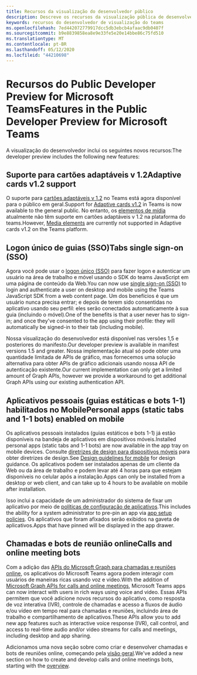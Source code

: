 ```yaml
---
title: Recursos da visualização do desenvolvedor público
description: Descreve os recursos da visualização pública de desenvolvedor do Microsoft Teams
keywords: recursos do desenvolvedor de visualização do teams
ms.openlocfilehash: 7ed442072779917dcc5db3ebcb4afaac9db0407f
ms.sourcegitcommit: b9e8839858ea8e9e33fe5e20e14bbe86c75fd510
ms.translationtype: MT
ms.contentlocale: pt-BR
ms.lasthandoff: 05/12/2020
ms.locfileid: "44210698"
---
```

# <a name="features-in-the-public-developer-preview-for-microsoft-teams"></a><span data-ttu-id="cf1ee-104">Recursos do Public Developer Preview for Microsoft Teams</span><span class="sxs-lookup"><span data-stu-id="cf1ee-104">Features in the Public Developer Preview for Microsoft Teams</span></span>

<span data-ttu-id="cf1ee-105">A visualização do desenvolvedor inclui os seguintes novos recursos:</span><span class="sxs-lookup"><span data-stu-id="cf1ee-105">The developer preview includes the following new features:</span></span>

## <a name="adaptive-cards-v12-support"></a><span data-ttu-id="cf1ee-106">Suporte para cartões adaptáveis v 1.2</span><span class="sxs-lookup"><span data-stu-id="cf1ee-106">Adaptive cards v1.2 support</span></span>

<span data-ttu-id="cf1ee-107">O suporte para [cartões adaptáveis v 1.2](https://github.com/microsoft/AdaptiveCards/releases/tag/v1.2.0) no Teams está agora disponível para o público em geral.</span><span class="sxs-lookup"><span data-stu-id="cf1ee-107">Support for [Adaptive cards v1.2](https://github.com/microsoft/AdaptiveCards/releases/tag/v1.2.0) in Teams is now available to the general public.</span></span> <span data-ttu-id="cf1ee-108">No entanto, os [elementos de mídia](https://adaptivecards.io/explorer/Media.html) atualmente não têm suporte em cartões adaptáveis v 1.2 na plataforma do teams.</span><span class="sxs-lookup"><span data-stu-id="cf1ee-108">However, [Media elements](https://adaptivecards.io/explorer/Media.html) are currently not supported in Adaptive cards v1.2 on the Teams platform.</span></span>

## <a name="tabs-single-sign-on-sso"></a><span data-ttu-id="cf1ee-109">Logon único de guias (SSO)</span><span class="sxs-lookup"><span data-stu-id="cf1ee-109">Tabs single sign-on (SSO)</span></span>

<span data-ttu-id="cf1ee-110">Agora você pode usar o [logon único (SSO)](~/tabs/how-to/authentication/auth-aad-sso.md) para fazer logon e autenticar um usuário na área de trabalho e móvel usando o SDK do teams JavaScript em uma página de conteúdo da Web.</span><span class="sxs-lookup"><span data-stu-id="cf1ee-110">You can now use [single sign-on (SSO)](~/tabs/how-to/authentication/auth-aad-sso.md) to login and authenticate a user on desktop and mobile using the Teams JavaScript SDK from a web content page.</span></span> <span data-ttu-id="cf1ee-111">Um dos benefícios é que um usuário nunca precisa entrar; e depois de terem sido consentidas no aplicativo usando seu perfil: eles serão conectados automaticamente à sua guia (incluindo o móvel).</span><span class="sxs-lookup"><span data-stu-id="cf1ee-111">One of the benefits is that a user never has to sign-in; and once they've consented to the app using their profile: they will automatically be signed-in to their tab (including mobile).</span></span>

<span data-ttu-id="cf1ee-112">Nossa visualização do desenvolvedor está disponível nas versões 1,5 e posteriores do manifesto.</span><span class="sxs-lookup"><span data-stu-id="cf1ee-112">Our developer preview is available in manifest versions 1.5 and greater.</span></span> <span data-ttu-id="cf1ee-113">Nossa implementação atual só pode obter uma quantidade limitada de APIs de gráfico, mas fornecemos uma solução alternativa para obter APIs de gráfico adicionais usando nossa API de autenticação existente.</span><span class="sxs-lookup"><span data-stu-id="cf1ee-113">Our current implementation can only get a limited amount of Graph APIs, however we provide a workaround to get additional Graph APIs using our existing authentication API.</span></span>

## <a name="personal-apps-static-tabs-and-1-1-bots-enabled-on-mobile"></a><span data-ttu-id="cf1ee-114">Aplicativos pessoais (guias estáticas e bots 1-1) habilitados no Mobile</span><span class="sxs-lookup"><span data-stu-id="cf1ee-114">Personal apps (static tabs and 1-1 bots) enabled on mobile</span></span>

<span data-ttu-id="cf1ee-115">Os aplicativos pessoais instalados (guias estáticos e bots 1-1) já estão disponíveis na bandeja de aplicativos em dispositivos móveis.</span><span class="sxs-lookup"><span data-stu-id="cf1ee-115">Installed personal apps (static tabs and 1-1 bots) are now available in the app tray on mobile devices.</span></span> <span data-ttu-id="cf1ee-116">Consulte [diretrizes de design para dispositivos móveis](~/tabs/design/tabs-mobile.md) para obter diretrizes de design.</span><span class="sxs-lookup"><span data-stu-id="cf1ee-116">See [Design guidelines for mobile](~/tabs/design/tabs-mobile.md) for design guidance.</span></span> <span data-ttu-id="cf1ee-117">Os aplicativos podem ser instalados apenas de um cliente da Web ou da área de trabalho e podem levar até 4 horas para que estejam disponíveis no celular após a instalação.</span><span class="sxs-lookup"><span data-stu-id="cf1ee-117">Apps can only be installed from a desktop or web client, and can take up to 4 hours to be available on mobile after installation.</span></span>

<span data-ttu-id="cf1ee-118">Isso inclui a capacidade de um administrador do sistema de fixar um aplicativo por meio de [políticas de configuração de aplicativos](/microsoftteams/teams-app-setup-policies).</span><span class="sxs-lookup"><span data-stu-id="cf1ee-118">This includes the ability for a system administrator to pre-pin an app via [app setup policies](/microsoftteams/teams-app-setup-policies).</span></span> <span data-ttu-id="cf1ee-119">Os aplicativos que foram afixados serão exibidos na gaveta de aplicativos.</span><span class="sxs-lookup"><span data-stu-id="cf1ee-119">Apps that have pinned will be displayed in the app drawer.</span></span>

## <a name="calls-and-online-meeting-bots"></a><span data-ttu-id="cf1ee-120">Chamadas e bots de reunião online</span><span class="sxs-lookup"><span data-stu-id="cf1ee-120">Calls and online meeting bots</span></span>

<span data-ttu-id="cf1ee-121">Com a adição das [APIs do Microsoft Graph para chamadas e reuniões online](/graph/api/resources/communications-api-overview?view=graph-rest-beta), os aplicativos do Microsoft Teams agora podem interagir com usuários de maneiras ricas usando voz e vídeo.</span><span class="sxs-lookup"><span data-stu-id="cf1ee-121">With the addition of [Microsoft Graph APIs for calls and online meetings](/graph/api/resources/communications-api-overview?view=graph-rest-beta), Microsoft Teams apps can now interact with users in rich ways using voice and video.</span></span> <span data-ttu-id="cf1ee-122">Essas APIs permitem que você adicione novos recursos do aplicativo, como resposta de voz interativa (IVR), controle de chamadas e acesso a fluxos de áudio e/ou vídeo em tempo real para chamadas e reuniões, incluindo área de trabalho e compartilhamento de aplicativos.</span><span class="sxs-lookup"><span data-stu-id="cf1ee-122">These APIs allow you to add new app features such as interactive voice response (IVR), call control, and access to real-time audio and/or video streams for calls and meetings, including desktop and app sharing.</span></span>

<span data-ttu-id="cf1ee-123">Adicionamos uma nova seção sobre como criar e desenvolver chamadas e bots de reuniões online, começando pela [visão geral](~/bots/calls-and-meetings/calls-meetings-bots-overview.md).</span><span class="sxs-lookup"><span data-stu-id="cf1ee-123">We've added a new section on how to create and develop calls and online meetings bots, starting with the [overview](~/bots/calls-and-meetings/calls-meetings-bots-overview.md).</span></span>
